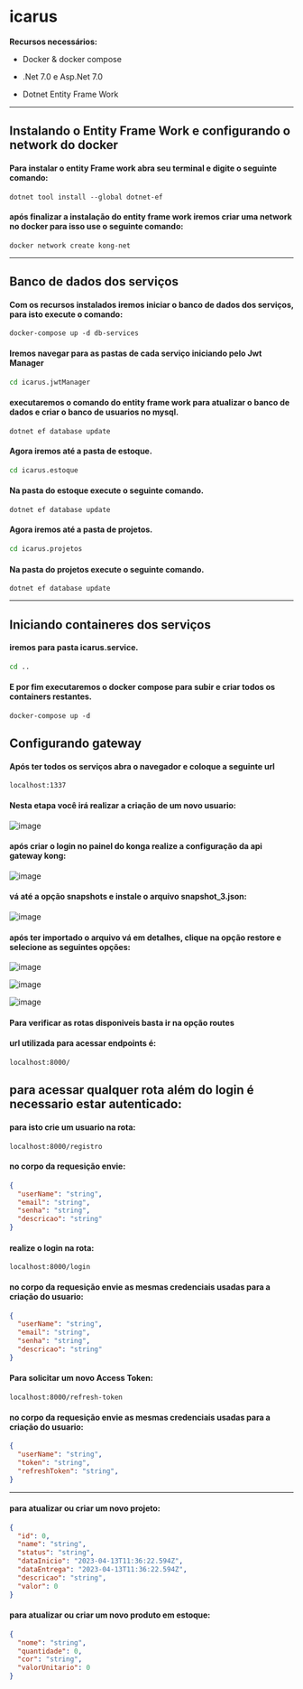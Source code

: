 # icarus

**Recursos necessários:**
* Docker & docker compose
- .Net 7.0 e Asp.Net 7.0
* Dotnet Entity Frame Work

---
## Instalando o Entity Frame Work e configurando o network do docker

#### Para instalar o entity Frame work abra seu terminal e digite o seguinte comando:

``` dotnet
dotnet tool install --global dotnet-ef
```
#### após finalizar a instalação do entity frame work iremos criar uma network no docker para isso use o seguinte comando:

```
docker network create kong-net
``` 

---

## Banco de dados dos serviços
#### Com os recursos instalados iremos iniciar o banco de dados dos serviços, para isto execute o comando:

``` docker
docker-compose up -d db-services
```
#### Iremos navegar para as pastas de cada serviço iniciando pelo Jwt Manager

``` bash
cd icarus.jwtManager
```

#### executaremos o comando do entity frame work para atualizar o banco de dados e criar o banco de usuarios no mysql.

``` dotnet
dotnet ef database update 
```

#### Agora iremos até a pasta de estoque.

``` bash
cd icarus.estoque
```

#### Na pasta do estoque execute o seguinte comando.

``` dotnet
dotnet ef database update 
```

#### Agora iremos até a pasta de projetos.

``` bash
cd icarus.projetos
```

#### Na pasta do projetos execute o seguinte comando.

``` dotnet
dotnet ef database update 
```

---
## Iniciando containeres dos serviços 

#### iremos para pasta icarus.service.
``` bash
cd ..
```
#### E por fim executaremos o docker compose para subir e criar todos os containers restantes.
```
docker-compose up -d 
``` 

## Configurando gateway

#### Após ter todos os serviços abra o navegador e coloque a seguinte url

```
localhost:1337
```
#### Nesta etapa você irá realizar a criação de um novo usuario:
![image](https://user-images.githubusercontent.com/108486349/234555055-d6f8f771-0c3c-4f1b-b866-400bfc2efbe5.png)

#### após criar o login no painel do konga realize a configuração da api gateway kong:
![image](https://user-images.githubusercontent.com/108486349/234555609-3e5fd848-2c50-4ac9-97d2-bb3ca01efcf7.png)

#### vá até a opção **snapshots** e instale o arquivo **snapshot_3.json:**
![image](https://user-images.githubusercontent.com/108486349/234556088-54b1c3c4-8bd1-4cda-b03c-1880a0f6f0ee.png)

#### após ter importado o arquivo vá em detalhes, clique na opção restore e selecione as seguintes opções:
![image](https://user-images.githubusercontent.com/108486349/234556253-a22a84bc-d7c1-45a0-804a-2864d4e674fd.png)

![image](https://user-images.githubusercontent.com/108486349/234556449-15f915a3-f3bb-48a1-95f4-36179d2ac575.png)

![image](https://user-images.githubusercontent.com/108486349/234556772-fd3e29be-047b-4ea4-b0fb-804b6318742d.png)

#### Para verificar as rotas disponiveis basta ir na opção routes

#### url utilizada para acessar endpoints é:

``` 
localhost:8000/
``` 

## para acessar qualquer rota além do login é necessario estar autenticado:

#### para isto crie um usuario  na rota:

``` 
localhost:8000/registro
``` 
####  no corpo da requesição envie:

``` json 
{
  "userName": "string",
  "email": "string",
  "senha": "string",
  "descricao": "string"
}
``` 

#### realize o login na rota:

``` 
localhost:8000/login
``` 
#### no corpo da requesição envie as mesmas credenciais usadas para a criação do usuario:

``` json 
{
  "userName": "string",
  "email": "string",
  "senha": "string",
  "descricao": "string"
}
``` 
#### Para solicitar um novo Access Token:

``` 
localhost:8000/refresh-token
``` 
#### no corpo da requesição envie as mesmas credenciais usadas para a criação do usuario:

``` json 
{
  "userName": "string",
  "token": "string",
  "refreshToken": "string",
}
``` 
--- 
#### para atualizar ou criar um novo projeto:

``` json 
{
  "id": 0,
  "name": "string",
  "status": "string",
  "dataInicio": "2023-04-13T11:36:22.594Z",
  "dataEntrega": "2023-04-13T11:36:22.594Z",
  "descricao": "string",
  "valor": 0
}
``` 


#### para atualizar ou criar um novo produto em estoque:

``` json 
{
  "nome": "string",
  "quantidade": 0,
  "cor": "string",
  "valorUnitario": 0
}
``` 

